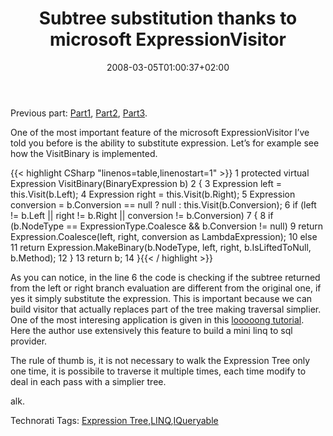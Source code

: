 ﻿---
title: "Subtree substitution thanks to microsoft ExpressionVisitor"
description: ""
date: 2008-03-05T01:00:37+02:00
draft: false
tags: [NET framework]
categories: [NET framework]
---
Previous part: [Part1](http://www.nablasoft.com/Alkampfer/?p=141), [Part2](http://www.nablasoft.com/Alkampfer/?p=145), [Part3](http://www.nablasoft.com/Alkampfer/?p=149).

One of the most important feature of the microsoft ExpressionVisitor I’ve told you before is the ability to substitute expression. Let’s for example see how the VisitBinary is implemented.

{{< highlight CSharp "linenos=table,linenostart=1" >}}
 1 protected virtual Expression VisitBinary(BinaryExpression b)
 2 {
 3     Expression left = this.Visit(b.Left);
 4     Expression right = this.Visit(b.Right);
 5     Expression conversion = b.Conversion == null ? null : this.Visit(b.Conversion);
 6     if (left != b.Left || right != b.Right || conversion != b.Conversion)
 7     {
 8         if (b.NodeType == ExpressionType.Coalesce && b.Conversion != null)
 9             return Expression.Coalesce(left, right, conversion as LambdaExpression);
10         else
11             return Expression.MakeBinary(b.NodeType, left, right, b.IsLiftedToNull, b.Method);
12     }
13     return b;
14 }{{< / highlight >}}

<!-- Code inserted with Steve Dunn's Windows Live Writer Code Formatter Plugin.  http://dunnhq.com -->

As you can notice, in the line 6 the code is checking if the subtree returned from the left or right branch evaluation are different from the original one, if yes it simply substitute the expression. This is important because we can build visitor that actually replaces part of the tree making traversal simplier. One of the most interesing application is given in this [looooong tutorial](http://blogs.msdn.com/mattwar/archive/2007/10/09/linq-building-an-iqueryable-provider-part-viii.aspx). Here the author use extensively this feature to build a mini linq to sql provider.

The rule of thumb is, it is not necessary to walk the Expression Tree only one time, it is possibile to traverse it multiple times, each time modify to deal in each pass with a simplier tree.

alk.

Technorati Tags: [Expression Tree](http://technorati.com/tags/Expression%20Tree),[LINQ](http://technorati.com/tags/LINQ),[IQueryable](http://technorati.com/tags/IQueryable)
